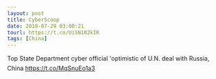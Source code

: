```yaml
---
layout: post
title: CyberScoop
date: 2018-07-29 03:00:21
tourl: https://t.co/UiSN102kIR
tags: [China]
---
```

Top State Department cyber official 'optimistic of U.N. deal with Russia, China https://t.co/MqSnuEo1a3
